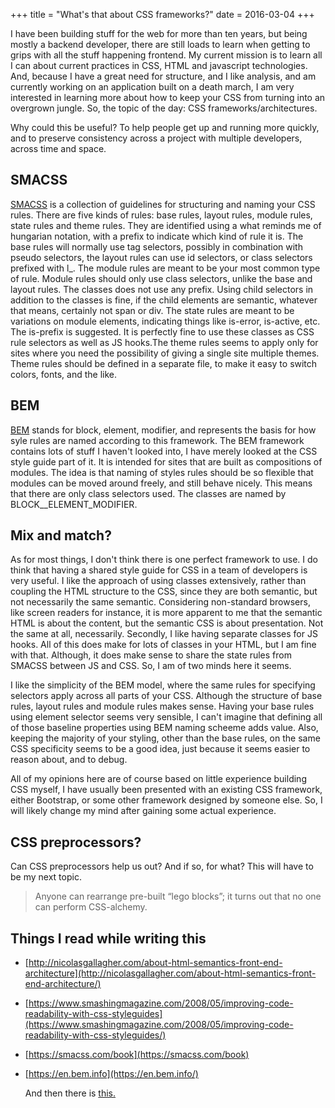 +++
title = "What's that about CSS frameworks?"
date = 2016-03-04
+++

I have been building stuff for the web for more than ten years, but being mostly a backend developer, there are still loads to learn when getting to grips with all the stuff happening frontend. My current mission is to learn all I can about current practices in CSS, HTML and javascript technologies. And, because I have a great need for structure, and I like analysis, and am currently working on an application built on a death march, I am very interested in learning more about how to keep your CSS from turning into an overgrown jungle. So, the topic of the day: CSS frameworks/architectures.


Why could this be useful? To help people get up and running more quickly, and to preserve consistency across a project with multiple developers, across time and space.

## SMACSS

 [SMACSS](https://smacss.com/book/) is a collection of guidelines for structuring and naming your CSS rules. There are five kinds of rules: base rules, layout rules, module rules, state rules and theme rules. They are identified using a what reminds me of hungarian notation, with a prefix to indicate which kind of rule it is. The base rules will normally use tag selectors, possibly in combination with pseudo selectors, the layout rules can use id selectors, or class selectors prefixed with l_. The module rules are meant to be your most common type of rule. Module rules should only use class selectors, unlike the base and layout rules. The classes does not use any prefix. Using child selectors in addition to the classes is fine, if the child elements are semantic, whatever that means, certainly not span or div. The state rules are meant to be variations on module elements, indicating things like is-error, is-active, etc. The is-prefix is suggested. It is perfectly fine to use these classes as CSS rule selectors as well as JS hooks.The theme rules seems to apply only for sites where you need the possibility of giving a single site multiple themes. Theme rules should be defined in a separate file, to make it easy to switch colors, fonts, and the like.

## BEM

  [BEM](https://en.bem.info/) stands for block, element, modifier, and represents the basis for how syle rules are named according to this framework. The BEM framework contains lots of stuff I haven't looked into, I have merely looked at the CSS style guide part of it. It is intended for sites that are built as compositions of modules. The idea is that naming of styles rules should be so flexible that modules can be moved around freely, and still behave nicely. This means that there are only class selectors used. The classes are named by BLOCK__ELEMENT_MODIFIER.

## Mix and match?

  As for most things, I don't think there is one perfect framework to use. I do think that having a shared style guide for CSS in a team of developers is very useful. I like the approach of using classes extensively, rather than coupling the HTML structure to the CSS, since they are both semantic, but not necessarily the same semantic. Considering non-standard browsers, like screen readers for instance, it is more apparent to me that the semantic HTML is about the content, but the semantic CSS is about presentation. Not the same at all, necessarily. Secondly, I like having separate classes for JS hooks. All of this does make for lots of classes in your HTML, but I am fine with that. Although, it does make sense to share the state rules from SMACSS between JS and CSS. So, I am of two minds here it seems.


  I like the simplicity of the BEM model, where the same rules for specifying selectors apply across all parts of your CSS. Although the structure of base rules, layout rules and module rules makes sense. Having your base rules using element selector seems very sensible, I can't imagine that defining all of those baseline properties using BEM naming scheeme adds value. Also, keeping the majority of your styling, other than the base rules, on the same CSS specificity seems to be a good idea, just because it seems easier to reason about, and to debug.


  All of my opinions here are of course based on little experience building CSS myself, I have usually been presented with an existing CSS framework, either Bootstrap, or some other framework designed by someone else. So, I will likely change my mind after gaining some actual experience.

## CSS preprocessors?

  Can CSS preprocessors help us out? And if so, for what? This will have to be my next topic.

> Anyone can rearrange pre-built “lego blocks”; it turns out that no one can perform CSS-alchemy.

## Things I read while writing this

* [http://nicolasgallagher.com/about-html-semantics-front-end-architecture](http://nicolasgallagher.com/about-html-semantics-front-end-architecture/)
* [https://www.smashingmagazine.com/2008/05/improving-code-readability-with-css-styleguides](https://www.smashingmagazine.com/2008/05/improving-code-readability-with-css-styleguides/)    
* [https://smacss.com/book](https://smacss.com/book)
* [https://en.bem.info](https://en.bem.info/)


  And then there is [this.](https://css-tricks.com/the-debate-around-do-we-even-need-css-anymore/)


